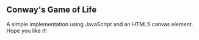 Conway's Game of Life
---------------------

A simple implementation using JavaScript and an HTML5 canvas element.
Hope you like it!